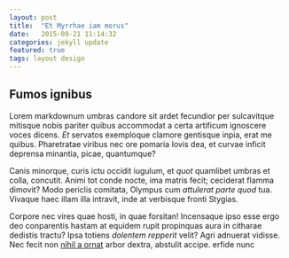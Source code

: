 ```yaml
---
layout: post
title:  "Et Myrrhae iam morus"
date:   2015-09-21 11:14:32
categories: jekyll update
featured: true
tags: layout design
---
```

## Fumos ignibus

Lorem markdownum umbras candore sit ardet fecundior per sulcavitque mitisque
nobis pariter quibus accommodat a certa artificum ignoscere voces dicens. *Et*
servatos exemploque clamore gentisque inpia, erat me quibus. Pharetratae viribus
nec ore pomaria Iovis dea, et curvae inficit deprensa minantia, picae,
quantumque?

Canis minorque, curis ictu occidit iugulum, et *quot* quamlibet umbras et colla,
concutit. Animi tot conde nocte, ima matris fecit; ceciderat flamma dimovit?
Modo periclis comitata, Olympus cum *attulerat parte quod* tua. Vivaque haec
illam illa intravit, inde at verbisque fronti Stygias.

Corpore nec vires quae hosti, in quae forsitan! Incensaque ipso esse ergo deo
conparentis hastam at equidem rupit propinquas aura in citharae dedistis tractu?
Ipsa totiens *dolentem repperit* velit? Agri adnuerat vidisse. Nec fecit non
[nihil a ornat](http://html9responsiveboilerstrapjs.com/) arbor dextra, abstulit
accipe.
erfide nunc